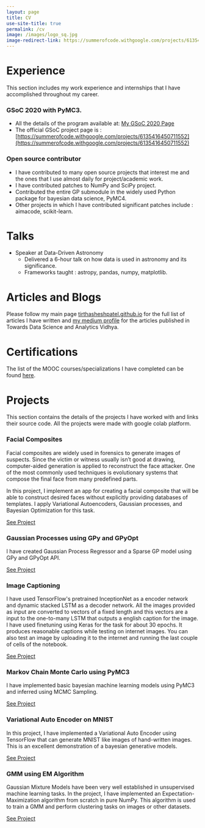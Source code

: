 ```yaml
---
layout: page
title: CV
use-site-title: true
permalink: /cv
image: /images/logo_sq.jpg
image-redirect-link: https://summerofcode.withgoogle.com/projects/6135416450711552
---
```


# Experience

This section includes my work experience and internships that I have accomplished throughout my career.

### GSoC 2020 with PyMC3.

- All the details of the program available at: [My GSoC 2020 Page](https://tirthasheshpatel.github.io/gsoc2020)
- The official GSoC project page is : [https://summerofcode.withgoogle.com/projects/6135416450711552](https://summerofcode.withgoogle.com/projects/6135416450711552)

### Open source contributor

- I have contributed to many open source projects that interest me and the ones that I use almost daily for project/academic work.
- I have contributed patches to NumPy and SciPy project.
- Contributed the entire GP submodule in the widely used Python package for bayesian data science, PyMC4.
- Other projects in which I have contributed significant patches include : aimacode, scikit-learn.

# Talks

- Speaker at Data-Driven Astronomy
    - Delivered a 6-hour talk on how data is used in astronomy and its significance.
    - Frameworks taught : astropy, pandas, numpy, matplotlib.

# Articles and Blogs

Please follow my main page [tirthasheshpatel.github.io](https://tirthasheshpatel.github.io) for the full list of articles I have written and [my medium profile](https://www.medium.com/@tirthasheshpatel) for the articles published in Towards Data Science and Analytics Vidhya.

# Certifications

The list of the MOOC courses/specializations I have completed can be found [here](https://github.com/tirthasheshpatel/tirthasheshpatel.github.io/tree/master/MyProjects/MOOCs).

# Projects

This section contains the details of the projects I have worked with and links their source code. All the projects were made with google colab platform.

### Facial Composites

Facial composites are widely used in forensics to generate images of suspects. Since the victim or witness usually isn’t good at drawing, computer-aided generation is applied to reconstruct the face attacker. One of the most commonly used techniques is evolutionary systems that compose the final face from many predefined parts.

In this project, I implement an app for creating a facial composite that will be able to construct desired faces without explicitly providing databases of templates. I apply Variational Autoencoders, Gaussian processes, and Bayesian Optimization for this task.

[See Project](https://github.com/tirthasheshpatel/tirthasheshpatel.github.io/tree/master/MyProjects/Facial%20Composites.ipynb)

### Gaussian Processes using GPy and GPyOpt

I have created Gaussian Process Regressor and a Sparse GP model using GPy and GPyOpt API.

[See Project](https://github.com/tirthasheshpatel/tirthasheshpatel.github.io/tree/master/MyProjects/Gaussian%20Processes%20using%20GPy%20and%20GpyOpt.ipynb)

### Image Captioning

I have used TensorFlow's pretrained InceptionNet as a encoder network and dynamic stacked LSTM as a decoder network. All the images provided as input are converted to vectors of a fixed length and this vectors are a input to the one-to-many LSTM that outputs a english caption for the image. I have used finetuning using Keras for the task for about 30 epochs. It produces reasonable captions while testing on internet images. You can also test an image by uploading it to the internet and running the last couple of cells of the notebook.

[See Project](https://github.com/tirthasheshpatel/tirthasheshpatel.github.io/tree/master/MyProjects/Image%20Captioning.ipynb)

### Markov Chain Monte Carlo using PyMC3

I have implemented basic bayesian machine learning models using PyMC3 and inferred using MCMC Sampling.

[See Project](https://github.com/tirthasheshpatel/tirthasheshpatel.github.io/tree/master/MyProjects/Markov%20Chain%20Monte%20Corlo%20using%20PyMc3.ipynb)

### Variational Auto Encoder on MNIST

In this project, I have implemented a Variational Auto Encoder using TensorFlow that can generate MNIST like images of hand-written images. This is an excellent demonstration of a bayesian generative models.

[See Project](https://github.com/tirthasheshpatel/tirthasheshpatel.github.io/tree/master/MyProjects/Variational%20Auto%20Encoder%20on%20MNIST.ipynb)

### GMM using EM Algorithm

Gaussian Mixture Models have been very well established in unsupervised machine learning tasks. In the project, I have implemented an Expectation-Maximization algorithm from scratch in pure NumPy. This algorithm is used to train a GMM and perform clustering tasks on images or other datasets.

[See Project](https://github.com/tirthasheshpatel/tirthasheshpatel.github.io/tree/master/MyProjects/https://github.com/tirthasheshpatel/swissroll/blob/ebdce72c718ec3dd6cb065e60f4cfd5ff4256df6/swissroll/gmm.py)
